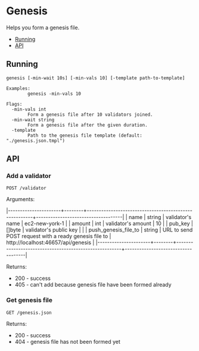 # Genesis

Helps you form a genesis file.

* [Running](#running)
* [API](#api)

## Running

```
genesis [-min-wait 10s] [-min-vals 10] [-template path-to-template]

Examples:
        genesis -min-vals 10

Flags:
  -min-vals int
        Form a genesis file after 10 validators joined.
  -min-wait string
        Form a genesis file after the given duration.
  -template
        Path to the genesis file template (default: "./genesis.json.tmpl")
```

## API

### Add a validator

```
POST /validator
```

Arguments:

|----------------------+--------+-------------------------------------------------------+------------------------------------|
| name                 | string | validator's name                                      | ec2-new-york-1                     |
| amount               | int    | validator's amount                                    | 10                                 |
| pub_key              | []byte | validator's public key                                |                                    |
| push_genesis_file_to | string | URL to send POST request with a ready genesis file to | http://localhost:46657/api/genesis |
|----------------------+--------+-------------------------------------------------------+------------------------------------|

Returns:

* 200 - success
* 405 - can't add because genesis file have been formed already

### Get genesis file

```
GET /genesis.json
```

Returns:

* 200 - success
* 404 - genesis file has not been formed yet
